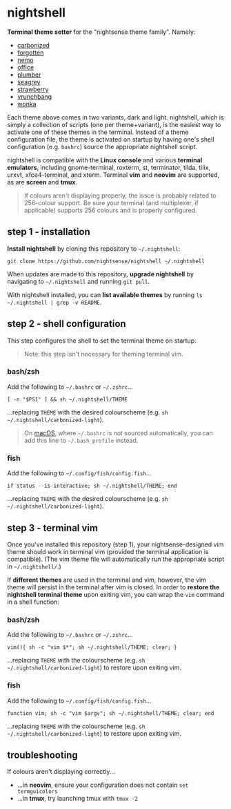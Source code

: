 # nightshell

**Terminal theme setter** for the "nightsense theme family". Namely:

- [carbonized](https://github.com/nightsense/carbonized)
- [forgotten](https://github.com/nightsense/forgotten)
- [nemo](https://github.com/nightsense/nemo)
- [office](https://github.com/nightsense/office)
- [plumber](https://github.com/nightsense/plumber)
- [seagrey](https://github.com/nightsense/seagrey)
- [strawberry](https://github.com/nightsense/strawberry)
- [vrunchbang](https://github.com/nightsense/vrunchbang)
- [wonka](https://github.com/nightsense/wonka)

Each theme above comes in two variants, dark and light. nightshell, which is simply a collection of scripts (one per theme+variant), is the easiest way to activate one of these themes in the terminal. Instead of a theme configuration file, the theme is activated on startup by having one's shell configuration (e.g. `bashrc`) source the appropriate nightshell script.

nightshell is compatible with the **Linux console** and various **terminal emulators**, including gnome-terminal, roxterm, st, terminator, tilda, tilix, urxvt, xfce4-terminal, and xterm. Terminal **vim** and **neovim** are supported, as are **screen** and **tmux**.

> If colours aren't displaying properly, the issue is probably related to 256-colour support. Be sure your terminal (and multiplexer, if applicable) supports 256 colours and is properly configured.


## step 1 - installation

**Install nightshell** by cloning this repository to `~/.nightshell`:

```
git clone https://github.com/nightsense/nightshell ~/.nightshell
```

When updates are made to this repository, **upgrade nightshell** by navigating to `~/.nightshell` and running `git pull`.

With nightshell installed, you can **list available themes** by running `ls ~/.nightshell | grep -v README`.

## step 2 - shell configuration

This step configures the shell to set the terminal theme on startup.

> Note: this step isn't necessary for theming terminal vim.

### bash/zsh

Add the following to `~/.bashrc` or `~/.zshrc`...

```
[ -n "$PS1" ] && sh ~/.nightshell/THEME
```

...replacing `THEME` with the desired colourscheme (e.g. `sh ~/.nightshell/carbonized-light`).

> On [macOS](http://hayne.net/MacDev/Notes/unixFAQ.html#shellStartup), where `~/.bashrc` is not sourced automatically, you can add this line to `~/.bash_profile` instead.

### fish

Add the following to `~/.config/fish/config.fish`...

```
if status --is-interactive; sh ~/.nightshell/THEME; end
```

...replacing `THEME` with the desired colourscheme (e.g. `sh ~/.nightshell/carbonized-light`).

## step 3 - terminal vim

Once you've installed this repository (step 1), your nightsense-designed vim theme should work in terminal vim (provided the terminal application is compatible). (The vim theme file will automatically run the appropriate script in `~/.nightshell/`.)

If **different themes** are used in the terminal and vim, however, the vim theme will persist in the terminal after vim is closed. In order to **restore the nightshell terminal theme** upon exiting vim, you can wrap the `vim` command in a shell function:

### bash/zsh

Add the following to `~/.bashrc` or `~/.zshrc`...

```
vim(){ sh -c "vim $*"; sh ~/.nightshell/THEME; clear; }
```

...replacing `THEME` with the colourscheme (e.g. `sh ~/.nightshell/carbonized-light`) to restore upon exiting vim.

### fish

Add the following to `~/.config/fish/config.fish`...

```
function vim; sh -c "vim $argv"; sh ~/.nightshell/THEME; clear; end
```

...replacing `THEME` with the colourscheme (e.g. `sh ~/.nightshell/carbonized-light`) to restore upon exiting vim.

## troubleshooting

If colours aren't displaying correctly...

- ...in **neovim**, ensure your configuration does not contain `set termguicolors`
- ...in **tmux**, try launching tmux with `tmux -2`
